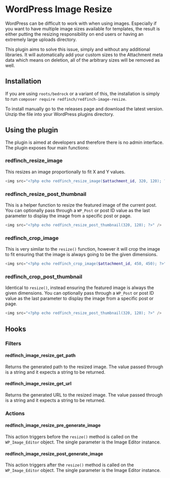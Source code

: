 # WordPress Image Resize

WordPress can be difficult to work with when using images. Especially if you want to have multiple image sizes
available for templates, the result is either putting the resizing responsibility on end users or having an extremely
large uploads directory.

This plugin aims to solve this issue, simply and without any additional libraries. It will automatically add your custom
sizes to the Attachment meta data which means on deletion, all of the arbitrary sizes will be removed as well.

## Installation

If you are using `roots/bedrock` or a variant of this, the installation is simply to 
run `composer require redfinch/redfinch-image-resize`.

To install manually go to the releases page and download the latest version. Unzip the file into your WordPress plugins
directory.

## Using the plugin

The plugin is aimed at developers and therefore there is no admin interface. The plugin exposes four main functions:

### redfinch\_resize\_image

This resizes an image proportionally to fit X and Y values.

```php
<img src="<?php echo redfinch_resize_image($attachment_id, 320, 120); ?>" />
```

### redfinch\_resize\_post\_thumbnail

This is a helper function to resize the featured image of the current post. You can optionally pass through
a `WP_Post` or post ID value as the last parameter to display the image from a specific post or page.

```php
<img src="<?php echo redfinch_resize_post_thumbnail(320, 120); ?>" />
```

### redfinch\_crop\_image

This is very similar to the `resize()` function, however it will crop the image to fit ensuring that
the image is always going to be the given dimensions.

```php
<img src="<?php echo redfinch_crop_image($attachment_id, 450, 450); ?>" />
```

### redfinch\_crop\_post\_thumbnail

Identical to `resize()`, instead ensuring the featured image is always the given dimensions. You can optionally pass through
a `WP_Post` or post ID value as the last parameter to display the image from a specific post or page.

```php
<img src="<?php echo redfinch_resize_post_thumbnail(320, 120); ?>" />
```

## Hooks

### Filters

#### redfinch\_image\_resize\_get\_path

Returns the generated path to the resized image. The value passed through is a string and
it expects a string to be returned.

#### redfinch\_image\_resize\_get\_url

Returns the generated URL to the resized image. The value passed through is a string and
it expects a string to be returned.

### Actions

#### redfinch\_image\_resize\_pre\_generate\_image

This action triggers before the `resize()` method is called on the `WP_Image_Editor` object. The single parameter
is the Image Editor instance.

#### redfinch\_image\_resize\_post\_generate\_image

This action triggers after the `resize()` method is called on the `WP_Image_Editor` object. The single parameter
is the Image Editor instance.
